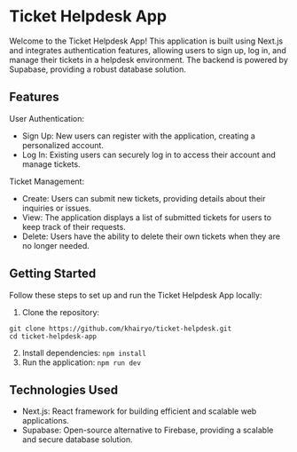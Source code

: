 # Ticket Helpdesk App
Welcome to the Ticket Helpdesk App! This application is built using Next.js and integrates authentication features, allowing users to sign up, log in, and manage their tickets in a helpdesk environment. The backend is powered by Supabase, providing a robust database solution.

## Features
User Authentication:
- Sign Up: New users can register with the application, creating a personalized account.
- Log In: Existing users can securely log in to access their account and manage tickets.

Ticket Management:
- Create: Users can submit new tickets, providing details about their inquiries or issues.
- View: The application displays a list of submitted tickets for users to keep track of their requests.
- Delete: Users have the ability to delete their own tickets when they are no longer needed.

## Getting Started
Follow these steps to set up and run the Ticket Helpdesk App locally:
1. Clone the repository:
```
git clone https://github.com/khairyo/ticket-helpdesk.git
cd ticket-helpdesk-app
```
2. Install dependencies:
```npm install```
3. Run the application:
```npm run dev```

## Technologies Used
- Next.js: React framework for building efficient and scalable web applications.
- Supabase: Open-source alternative to Firebase, providing a scalable and secure database solution.
